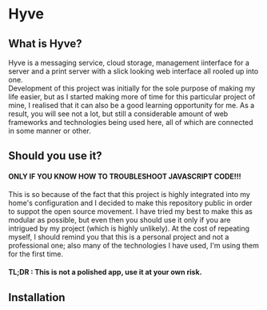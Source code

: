 # Hyve
## What is Hyve?
Hyve is a messaging service, cloud storage, management iinterface for a server and a print server with a slick looking web interface all rooled up into one.  
Development of this project was initially for the sole purpose of making my life easier, but as I started making more of time for this particular project of mine, I realised that it can also be a good learning opportunity for me. As a result, you will see not a lot, but still a considerable amount of web frameworks and technologies being used here, all of which are connected in some manner or other.

## Should you use it?
#### ONLY IF YOU KNOW HOW TO TROUBLESHOOT JAVASCRIPT CODE!!! 
This is so because of the fact that this project is highly integrated into my home's configuration and I decided to make this repository public in order to suppot the open source movement. I have tried my best to make this as modular as possible, but even then you should use it only if you are intrigued by my project (which is highly unlikely). 
At the cost of repeating myself, I should remind you that this is a personal project and not a professional one; also many of the technologies I have used, I'm using them for the first time. 
#### TL;DR : This is not a polished app, use it at your own risk.

## Installation